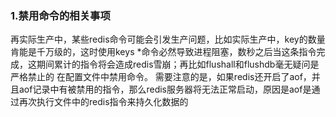 ### 1.禁用命令的相关事项
再实际生产中，某些redis命令可能会引发生产问题，比如实际生产中，key的数量肯能是千万级的，这时使用keys *命令必然导致进程阻塞，数秒之后当这条指令完成，这期间累计的指令将会造成redis雪崩；再比如flushall和flushdb毫无疑问是严格禁止的 
在配置文件中禁用命令。
需要注意的是，如果redis还开启了aof，并且aof记录中有被禁用的指令，那么redis服务器将无法正常启动，原因是aof是通过再次执行文件中的redis指令来持久化数据的
